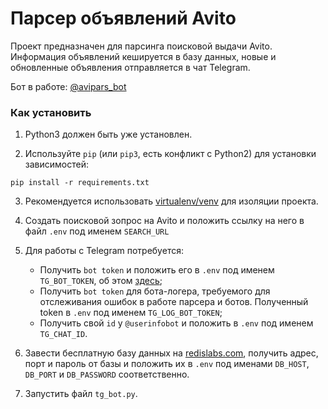 # Парсер объявлений Avito

Проект предназначен для парсинга поисковой выдачи Avito. Информация объявлений кешируется в базу данных, новые и обновленные объявления отправляется в чат Telegram.

Бот в работе: [@avipars_bot](https://t.me/avipars_bot)

### Как установить

1. Python3 должен быть уже установлен.  

2. Используйте `pip` (или `pip3`, есть конфликт с Python2) для установки зависимостей:
```
pip install -r requirements.txt
```
3. Рекомендуется использовать [virtualenv/venv](https://docs.python.org/3/library/venv.html) для изоляции проекта.

4. Создать поисковой зопрос на Avito и положить ссылку на него в файл `.env` под именем `SEARCH_URL`

4. Для работы с Telegram потребуется:
    * Получить `bot token` и положить его в `.env` под именем `TG_BOT_TOKEN`, об этом [здесь](https://smmplanner.com/blog/otlozhennyj-posting-v-telegram/);
    * Получить `bot token` для бота-логера, требуемого для отслеживания ошибок в работе парсера и ботов. Полученный token в `.env` под именем `TG_LOG_BOT_TOKEN`;
    * Получить свой `id` у `@userinfobot` и положить в `.env` под именем `TG_CHAT_ID`.

5. Завести бесплатную базу данных на [redislabs.com](https://redislabs.com/), получить адрес, порт и пароль от базы и положить их в `.env` под именами `DB_HOST`, `DB_PORT` и `DB_PASSWORD` соответственно.

6. Запустить файл `tg_bot.py`.
